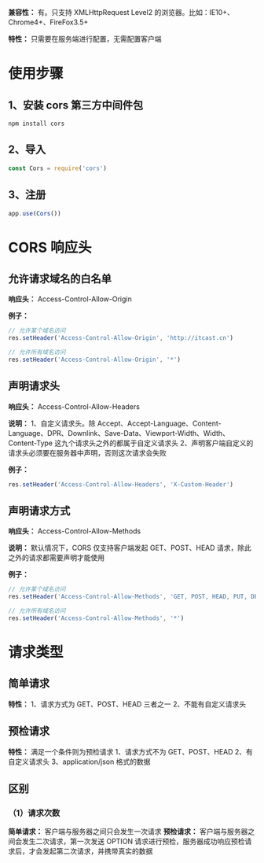 **兼容性：** 有。只支持 XMLHttpRequest Level2 的浏览器。比如：IE10+、Chrome4+、FireFox3.5+

**特性：** 只需要在服务端进行配置，无需配置客户端

# 使用步骤
  ## 1、安装 cors 第三方中间件包
  `npm install cors`

  ## 2、导入
  ```js
  const Cors = require('cors')
  ```

  ## 3、注册
  ```js
  app.use(Cors())
  ```

# CORS 响应头
  ## 允许请求域名的白名单
  **响应头：** Access-Control-Allow-Origin

  **例子：**
  ```js
  // 允许某个域名访问
  res.setHeader('Access-Control-Allow-Origin', 'http://itcast.cn')

  // 允许所有域名访问
  res.setHeader('Access-Control-Allow-Origin', '*')
  ```

  ## 声明请求头
  **响应头：** Access-Control-Allow-Headers

  **说明：**
  1、自定义请求头。除 Accept、Accept-Language、Content-Language、DPR、Downlink、Save-Data、Viewport-Width、Width、Content-Type 这九个请求头之外的都属于自定义请求头
  2、声明客户端自定义的请求头必须要在服务器中声明，否则这次请求会失败

  **例子：**
  ```js
  res.setHeader('Access-Control-Allow-Headers', 'X-Custom-Header')
  ```

  ## 声明请求方式
  **响应头：** Access-Control-Allow-Methods

  **说明：** 默认情况下，CORS 仅支持客户端发起 GET、POST、HEAD 请求，除此之外的请求都需要声明才能使用

  **例子：**
  ```js
  // 允许某个域名访问
  res.setHeader('Access-Control-Allow-Methods', 'GET, POST, HEAD, PUT, DELETE')

  // 允许所有域名访问
  res.setHeader('Access-Control-Allow-Methods', '*')
  ```

# 请求类型
  ## 简单请求
  **特性：**
  1、请求方式为 GET、POST、HEAD 三者之一
  2、不能有自定义请求头

  ## 预检请求
  **特性：** 满足一个条件则为预检请求
  1、请求方式不为 GET、POST、HEAD
  2、有自定义请求头
  3、application/json 格式的数据

  ## 区别
  ### （1）请求次数
  **简单请求：** 客户端与服务器之间只会发生一次请求
  **预检请求：** 客户端与服务器之间会发生二次请求，第一次发送 OPTION 请求进行预检，服务器成功响应预检请求后，才会发起第二次请求，并携带真实的数据